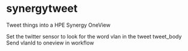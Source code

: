 # synergytweet
Tweet things into a HPE Synergy OneView


Set the twitter sensor to look for the word vlan in the tweet tweet_body
Send vlanId to oneview in workflow
